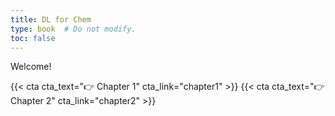 ```yaml
---
title: DL for Chem
type: book  # Do not modify.
toc: false
---
```


Welcome!

{{< cta cta_text="👉 Chapter 1" cta_link="chapter1" >}}
{{< cta cta_text="👉 Chapter 2" cta_link="chapter2" >}}
